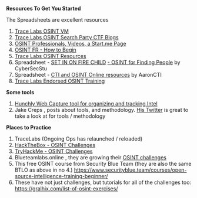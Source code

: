 **Resources To Get You Started**

The Spreadsheets are excellent resources
1. [Trace Labs OSINT VM](https://www.tracelabs.org/trace-labs-osint-vm/)
2. [Trace Labs OSINT Search Party CTF Blogs](https://github.com/tracelabs/searchparty-ctf-writeups/blob/master/searchparty-ctf-writeups.md)
3.  [OSINT Professionals, Videos, a Start.me Page](https://start.me/p/xbEwoa/09-industry-professionals)
4.  [OSINT FR - How to Begin](https://osintfr.com/en/how-to-begin-faq/)
5. [Trace Labs OSINT Resources](https://www.tracelabs.org/resources/)
6. Spreadsheet - [SET IN ON FIRE CHILD](https://docs.google.com/spreadsheets/d/1JxBbMt4JvGr--G0Pkl3jP9VDTBunR2uD3_faZXDvhxc) [- OSINT for Finding People](https://docs.google.com/spreadsheets/d/1JxBbMt4JvGr--G0Pkl3jP9VDTBunR2uD3_faZXDvhxc) by CyberSecStu
7. Spreadsheet - [CTI and OSINT Online resources](https://docs.google.com/spreadsheets/d/1klugQqw6POlBtuzon8S0b18-gpsDwX-5OYRrB7TyNEw) by AaronCTI
8. [Trace Labs Endorsed OSINT Training](https://www.tracelabs.org/supporters/partners)

**Some tools**

1.  [Hunchly Web Capture tool for organizing and tracking Intel](https://www.hunch.ly/)
2.  Jake Creps , posts about tools, and methodology. [His Twitter](https://twitter.com/jakecreps)  is great to take a look at for tools / methodology

**Places to Practice**

1.  TraceLabs  (Ongoing Ops has relaunched / reloaded)
2.  [HackTheBox - OSINT Challenges](https://www.hackthebox.eu/)
3.  [TryHackMe - OSINT Challenges](https://tryhackme.com/)
4.  Blueteamlabs.online , they are growing their [OSINT challenges](https://blueteamlabs.online/)
5.  This free OSINT course from Security Blue Team (they are also the same BTLO as above in no 4.) https://www.securityblue.team/courses/open-source-intelligence-training-beginner/
6.  These have not just challenges, but tutorials for all of the challenges too: https://gralhix.com/list-of-osint-exercises/
